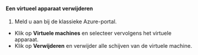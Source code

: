 #### <a name="to-delete-a-virtual-device"></a>Een virtueel apparaat verwijderen
1. Meld u aan bij de klassieke Azure-portal.

* Klik op **Virtuele machines** en selecteer vervolgens het virtuele apparaat.
* Klik op **Verwijderen** en verwijder alle schijven van de virtuele machine.



<!--HONumber=Nov16_HO2-->


